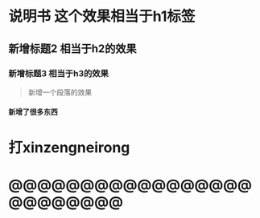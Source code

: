 # 说明书 这个效果相当于h1标签
<!-- > 生成段落的效果 -->
## 新增标题2 相当于h2的效果

###  新增标题3 相当于h3的效果
>  新增一个段落的效果
####  新增了很多东西
# 打xinzengneirong
# @@@@@@@@@@@@@@@@@@@@@@@@@

